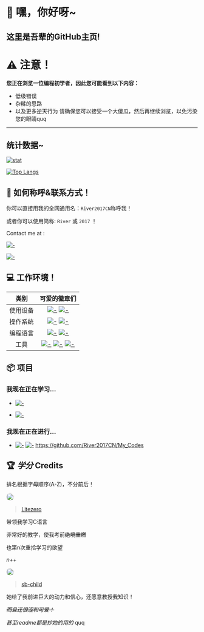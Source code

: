 # 👐 嘿，你好呀~
## 这里是吾辈的GitHub主页!


# ⚠️ 注意！
**您正在浏览一位编程初学者，因此您可能看到以下内容：**
- 低级错误
- 杂糅的思路
- 以及更多逆天行为
请确保您可以接受一个大傻瓜，然后再继续浏览，以免污染您的眼睛quq

---

## 统计数据~

[![stat](https://github-readme-stats.vercel.app/api?username=River2017CN&show_icons=true&icon_color=0366d6&theme=dark)]()

[![Top Langs](https://github-readme-stats.vercel.app/api/top-langs/?username=River2017CN&layout=compact&icon_color=0366d6&theme=dark)]()



## 📛 如何称呼&联系方式！

你可以直接用我的全网通用名：`River2017CN`称呼我！

或者你可以使用简称: `River` 或 `2017` ！ 

Contact me at :

 [![-](https://img.shields.io/badge/River2017CN-26A5E4?style=flat-square&logo=telegram&logoColor=white)](https://t.me/River2017CN)

[![-](https://img.shields.io/badge/给我发邮件-EA4335?style=flat-square&logo=gmail&logoColor=white)](mailto:river2017cn@gmail.com)


## 💻 工作环境！
类别|可爱的徽章们
:---:|:---:
使用设备|[![-](https://img.shields.io/badge/Dell_G15-007DB8?style=flat-square&logo=dell&logoColor=white)]() [![-](https://img.shields.io/badge/Oneplus_13-F5010C?style=flat-square&logo=oneplus&logoColor=white)]()
操作系统|[![-](https://img.shields.io/badge/Windows_11-0078D4?style=flat-square&logo=Windows11&logoColor=white)]() [![-](https://img.shields.io/badge/Android_15-3DDC84?style=flat-square&logo=Android&logoColor=white)]()
编程语言|[![-](https://img.shields.io/badge/Python-3772a2?style=flat-square&logo=python&logoColor=white)]() [![-](https://img.shields.io/badge/C-A8B9CC?style=flat-square&logo=C&logoColor=white)]()
工具|[![-](https://img.shields.io/badge/Visual_Studio_Code-0066b8?style=flat-square&logo=visualstudiocode&logoColor=white)]() [![-](https://img.shields.io/badge/Redpanda_Cpp-d45500?style=flat-square&logo=visualstudiocode&logoColor=white)]() [![-](https://img.shields.io/badge/Git-f05032?style=flat-square&logo=git&logoColor=white)]()


## 📦 项目

###  我现在正在学习...

* [![-](https://img.shields.io/badge/Python-3772A2?style=flat-square&logo=python&logoColor=white)]()

* [![-](https://img.shields.io/badge/C-A8B9CC?style=flat-square&logo=C&logoColor=white)]()

### 我现在正在进行...

* [![-](https://img.shields.io/badge/Python-3772A2?style=flat-square&logo=python&logoColor=white)]() [![-](https://img.shields.io/badge/C-A8B9CC?style=flat-square&logo=C&logoColor=white)]() https://github.com/River2017CN/My_Codes

## 🏆 *学分* Credits
排名根据字母顺序(A-Z)，不分前后！

<img src="https://github.com/Litezero.png" width="20" style="border-radius:50%;" />

>[Litezero](https://github.com/Litezero)

带领我学习C语言

非常好的教学，使我考前~~绝境重燃~~

也第n次重拾学习的欲望

*n++*

<img src="https://github.com/sb-child.png" width="20" style="border-radius:50%;" />

>[sb-child](https://github.com/sb-child)

她给了我前进巨大的动力和信心，还愿意教授我知识！

~~*而且还很涩和可爱！*~~

*甚至readme都是抄她的用的* quq

<!--
**River2017CN/River2017CN** is a ✨ _special_ ✨ repository because its `README.md` (this file) appears on your GitHub profile.

Here are some ideas to get you started:

- 🔭 I’m currently working on ...
- 🌱 I’m currently learning ...
- 👯 I’m looking to collaborate on ...
- 🤔 I’m looking for help with ...
- 💬 Ask me about ...
- 📫 How to reach me: ...
- 😄 Pronouns: ...
- ⚡ Fun fact: ...
-->
